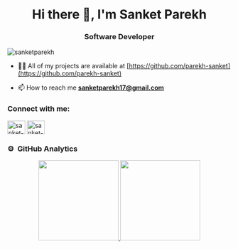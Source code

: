<h1 align="center">Hi there 👋, I'm Sanket Parekh</h1>
<h3 align="center">Software Developer</h3>

<p align="left"> <img src="https://komarev.com/ghpvc/?username=sanketparekh&label=Profile%20views&color=blueviolet&style=flat" alt="sanketparekh" /> </p>

- 👨‍💻 All of my projects are available at [https://github.com/parekh-sanket](https://github.com/parekh-sanket)

- 📫 How to reach me **sanketparekh17@gmail.com**

<h3 align="left">Connect with me:</h3>

<p align="left">

<a href="https://www.linkedin.com/in/parekh-sanket-87066b196/" target="blank"><img align="center" src="https://user-images.githubusercontent.com/70961848/215056878-027a616c-5c61-40ee-ad65-a6d54dccf006.svg" alt="sanket-parekh" height="30" width="40" /></a>
<a href="https://leetcode.com/sanketparekh1708/" target="blank"><img align="center" src="https://user-images.githubusercontent.com/70961848/215057005-85b927ea-0f80-46a3-8d44-ceb6666b5f69.png" alt="sanket-parekh" height="30" width="40" /></a>
</p>

### ⚙️ &nbsp;GitHub Analytics

<p align="center">
<a href="https://github.com/parekh-sanket">
  <img height="180em" src="https://github-readme-stats-eight-theta.vercel.app/api?username=parekh-sanket&show_icons=true&theme=buefy&include_all_commits=true&count_private=true"/>
  <img height="180em" src="https://github-readme-stats-eight-theta.vercel.app/api/top-langs/?username=parekh-sanket&layout=compact&langs_count=8&theme=buefy"/>
</a>
</p>
